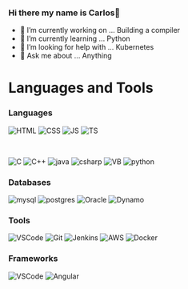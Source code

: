 ### Hi there my name is Carlos👋

<!--
**Crol55/Crol55** is a ✨ _special_ ✨ repository because its `README.md` (this file) appears on your GitHub profile.

Here are some ideas to get you started:

- 🔭 I’m currently working on ...
- 🌱 I’m currently learning ...
- 👯 I’m looking to collaborate on ...
- 🤔 I’m looking for help with ...
- 💬 Ask me about ...
- 📫 How to reach me: ...
- 😄 Pronouns: ...
- ⚡ Fun fact: ...
-->

- 🔭 I’m currently working on ... Building a compiler
- 🌱 I’m currently learning ... Python 
- 🤔 I’m looking for help with ... Kubernetes
- 💬 Ask me about ... Anything

# Languages and Tools 

### Languages 
<p>

<img alt="HTML" src="https://img.shields.io/badge/HTML5-E34F26?style=for-the-badge&logo=html5&logoColor=white" />

<img alt="CSS" src="https://img.shields.io/badge/CSS-1572B6?style=for-the-badge&logo=CSS3&logoColor=A4373A" />

<img alt="JS" src="https://img.shields.io/badge/Javascript-black?style=for-the-badge&logo=JavaScript&logoColor=#F7DF1E" />

<img alt="TS" src="https://img.shields.io/badge/Typescript-3178C6?style=for-the-badge&logo=TypeScript&logoColor=white" />

</p>
<br />
<p>
<img alt="C" src="https://img.shields.io/badge/C-A8B9CC?style=for-the-badge&logo=C&logoColor=black" />
<img alt="C++" src="https://img.shields.io/badge/C++-00599C?style=for-the-badge&logo=C%2B%2B&logoColor=white" />
<img alt="java" src="https://img.shields.io/badge/java-007396?style=for-the-badge&logo=java&logoColor=orange" />
<img alt="csharp" src="https://img.shields.io/badge/C%23-5C2D91?style=for-the-badge&logo=C-sharp&logoColor=239120" />
<img alt="VB" src="https://img.shields.io/badge/VB.net-007ACC?style=for-the-badge&logo=.net&logoColor=white" />
<img alt="python" src="https://img.shields.io/badge/Python-black?style=for-the-badge&logo=Python&logoColor=green" />
</p>


### Databases 
<p>
<img alt="mysql" src="https://img.shields.io/badge/Mysql-4479A1?style=for-the-badge&logo=MySQL&logoColor=black" />
<img alt="postgres" src="https://img.shields.io/badge/Postgresql-4169E1?style=for-the-badge&logo=PostgreSQL&logoColor=black"/>
<img alt="Oracle" src="https://img.shields.io/badge/Oracle-black?style=for-the-badge&logo=Oracle&logoColor=F80000"/>
<img alt="Dynamo" src="https://img.shields.io/badge/DynamoDB-4053D6?style=for-the-badge&logo=AmazonDynamoDB&logoColor=black"/>
</p>

### Tools 

<p>
    <img alt="VSCode" src="https://img.shields.io/badge/Visual_Studio_Code-0078D4?style=for-the-badge&logo=visual%20studio%20code&logoColor=black" />
    <img alt="Git" src="https://img.shields.io/badge/Git-F05032?style=for-the-badge&logo=git&logoColor=black" />
    <img alt="Jenkins" src="https://img.shields.io/badge/Jenkins-brown?style=for-the-badge&logo=Jenkins&logoColor=white" />
    <img alt="AWS" src="https://img.shields.io/badge/AWS-FF9900?style=for-the-badge&logo=AmazonAWS&logoColor=232F3E" />
    <img alt="Docker" src="https://img.shields.io/badge/Docker-2496ED?style=for-the-badge&logo=docker&logoColor=black" />
</p>

### Frameworks

<p>
    <img alt="VSCode" src="https://img.shields.io/badge/Node.js-339933?style=for-the-badge&logo=Node.js&logoColor=black" />
    <img alt="Angular" src="https://img.shields.io/badge/Angular-E23237?style=for-the-badge&logo=angular&logoColor=white" />
    
</p>

